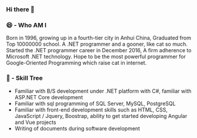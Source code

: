 ### Hi there 👋

<!--
**Lanesra712/Lanesra712** is a ✨ _special_ ✨ repository because its `README.md` (this file) appears on your GitHub profile.

Here are some ideas to get you started:

- 🔭 I’m currently working on ...
- 🌱 I’m currently learning ...
- 👯 I’m looking to collaborate on ...
- 🤔 I’m looking for help with ...
- 💬 Ask me about ...
- 📫 How to reach me: ...
- 😄 Pronouns: ...
- ⚡ Fun fact: ...
-->

### 😄 - Who AM I

Born in 1996, growing up in a fourth-tier city in Anhui China, Graduated from Top 10000000 school. A .NET programmer and a gooner, like cat so much. Started the .NET programmer career in December 2016, A firm adherence to Microsoft .NET technology. Hope to be the most powerful programmer for Google-Oriented Programming which raise cat in internet.

### 🌱 - Skill Tree

- Familiar with B/S development under .NET platform with C#, familiar with ASP.NET Core development
- Familiar with sql programming of SQL Server, MySQL, PostgreSQL
- Familiar with front-end development skills such as HTML, CSS, JavaScript / Jquery, Boostrap, ability to get started developing Angular and Vue projects
- Writing of documents during software development
